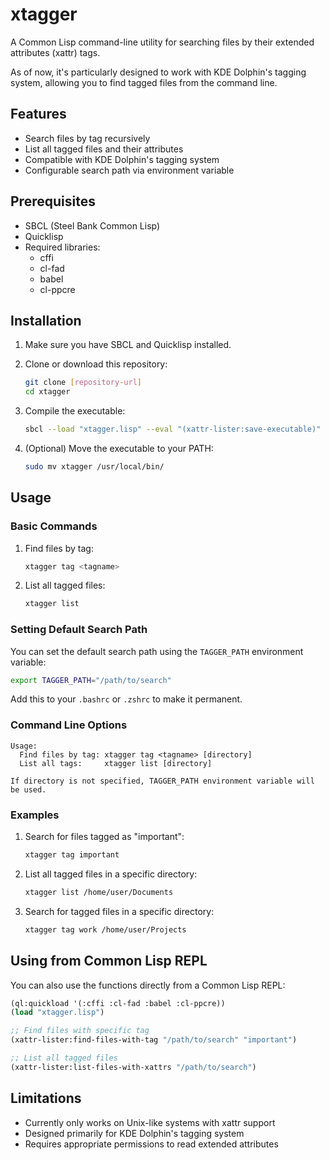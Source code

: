 # xtagger

A Common Lisp command-line utility for searching files by their
extended attributes (xattr) tags.

As of now, it's particularly designed to work with KDE Dolphin's
tagging system, allowing you to find tagged files from the command
line.

## Features

- Search files by tag recursively
- List all tagged files and their attributes
- Compatible with KDE Dolphin's tagging system
- Configurable search path via environment variable

## Prerequisites

- SBCL (Steel Bank Common Lisp)
- Quicklisp
- Required libraries:
  - cffi
  - cl-fad
  - babel
  - cl-ppcre

## Installation

1. Make sure you have SBCL and Quicklisp installed.

2. Clone or download this repository:
   ```bash
   git clone [repository-url]
   cd xtagger
   ```

3. Compile the executable:
   ```bash
   sbcl --load "xtagger.lisp" --eval "(xattr-lister:save-executable)" --quit
   ```

4. (Optional) Move the executable to your PATH:
   ```bash
   sudo mv xtagger /usr/local/bin/
   ```

## Usage

### Basic Commands

1. Find files by tag:
   ```bash
   xtagger tag <tagname>
   ```

2. List all tagged files:
   ```bash
   xtagger list
   ```

### Setting Default Search Path

You can set the default search path using the `TAGGER_PATH` environment variable:

```bash
export TAGGER_PATH="/path/to/search"
```

Add this to your `.bashrc` or `.zshrc` to make it permanent.

### Command Line Options

```
Usage:
  Find files by tag: xtagger tag <tagname> [directory]
  List all tags:     xtagger list [directory]

If directory is not specified, TAGGER_PATH environment variable will be used.
```

### Examples

1. Search for files tagged as "important":
   ```bash
   xtagger tag important
   ```

2. List all tagged files in a specific directory:
   ```bash
   xtagger list /home/user/Documents
   ```

3. Search for tagged files in a specific directory:
   ```bash
   xtagger tag work /home/user/Projects
   ```

## Using from Common Lisp REPL

You can also use the functions directly from a Common Lisp REPL:

```lisp
(ql:quickload '(:cffi :cl-fad :babel :cl-ppcre))
(load "xtagger.lisp")

;; Find files with specific tag
(xattr-lister:find-files-with-tag "/path/to/search" "important")

;; List all tagged files
(xattr-lister:list-files-with-xattrs "/path/to/search")
```

## Limitations

- Currently only works on Unix-like systems with xattr support
- Designed primarily for KDE Dolphin's tagging system
- Requires appropriate permissions to read extended attributes
